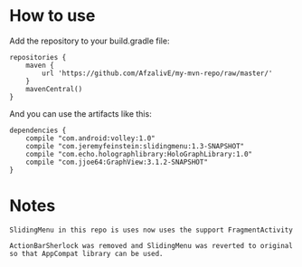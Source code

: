 How to use
==========

Add the repository to your build.gradle file:

    repositories {
        maven {
            url 'https://github.com/AfzalivE/my-mvn-repo/raw/master/'
        }
        mavenCentral()
    }

And you can use the artifacts like this:

    dependencies {
        compile "com.android:volley:1.0"
        compile "com.jeremyfeinstein:slidingmenu:1.3-SNAPSHOT"
        compile "com.echo.holographlibrary:HoloGraphLibrary:1.0"
        compile "com.jjoe64:GraphView:3.1.2-SNAPSHOT"
    }

Notes
======
    SlidingMenu in this repo is uses now uses the support FragmentActivity

    ActionBarSherlock was removed and SlidingMenu was reverted to original so that AppCompat library can be used.
